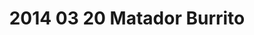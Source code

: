 ---
layout: blog
title: 2014 03 20 Matador Burrito
category: blog
lat: 47.66854
lng: -122.38581
altitude: 12.47
image: https://s3-us-west-2.amazonaws.com/worldcup14/2014-03-20 12:12:23 PDT.jpg
observation: 20140320121223PDT
---